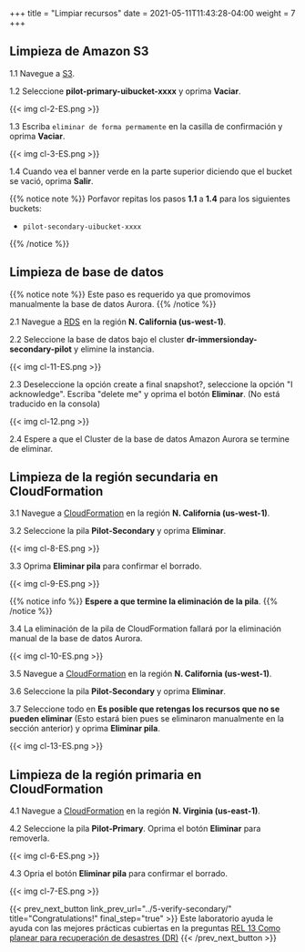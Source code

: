 +++
title = "Limpiar recursos"
date =  2021-05-11T11:43:28-04:00
weight = 7
+++

## Limpieza de Amazon S3

1.1 Navegue a [S3](https://us-east-1.console.aws.amazon.com/s3/home?region=us-east-1#/).

1.2 Seleccione **pilot-primary-uibucket-xxxx** y oprima **Vaciar**.

{{< img cl-2-ES.png >}}

1.3 Escriba `eliminar de forma permamente` en la casilla de confirmación y oprima **Vaciar**.

{{< img cl-3-ES.png >}}

1.4 Cuando vea el banner verde en la parte superior diciendo que el bucket se vació, oprima **Salir**.

{{% notice note %}}
Porfavor repitas los pasos **1.1** a **1.4** para los siguientes buckets:

- `pilot-secondary-uibucket-xxxx`

{{% /notice %}}

## Limpieza de base de datos

{{% notice note %}}
Este paso es requerido ya que promovimos manualmente la base de datos Aurora.
{{% /notice %}}

2.1 Navegue a [RDS](https://us-west-1.console.aws.amazon.com/rds/home?region=us-west-1#/) en la región **N. California (us-west-1)**.

2.2 Seleccione la base de datos bajo el cluster **dr-immersionday-secondary-pilot** y elimine la instancia.

{{< img cl-11-ES.png >}}

2.3 Deseleccione la opción create a final snapshot?, seleccione la opción "I acknowledge". Escriba "delete me" y oprima el botón **Eliminar**. (No está traducido en la consola)

{{< img cl-12.png >}}

2.4 Espere a que el Cluster de la base de datos Amazon Aurora se termine de eliminar.

## Limpieza de la región secundaria en CloudFormation

3.1 Navegue a [CloudFormation](https://us-west-1.console.aws.amazon.com/cloudformation/home?region=us-west-1#/) en la región **N. California (us-west-1)**.

3.2 Seleccione la pila **Pilot-Secondary** y oprima **Eliminar**.

{{< img cl-8-ES.png >}}

3.3 Oprima **Eliminar pila** para confirmar el borrado.

{{< img cl-9-ES.png >}}

{{% notice info %}}
**Espere a que termine la eliminación de la pila**.
{{% /notice %}}

3.4 La eliminación de la pila de CloudFormation fallará por la eliminación manual de la base de datos Aurora.

{{< img cl-10-ES.png >}}

3.5 Navegue a [CloudFormation](https://us-west-1.console.aws.amazon.com/cloudformation/home?region=us-west-1#/) en la región **N. California (us-west-1)**.

3.6 Seleccione la pila **Pilot-Secondary** y oprima **Eliminar**.

3.7 Seleccione todo en **Es posible que retengas los recursos que no se pueden eliminar** (Esto estará bien pues se eliminaron manualmente en la sección anterior) y oprima **Eliminar pila**.

{{< img cl-13-ES.png >}}

## Limpieza de la región primaria en CloudFormation

4.1 Navegue a [CloudFormation](https://us-east-1.console.aws.amazon.com/cloudformation/home?region=us-east-1#/) en la región **N. Virginia (us-east-1)**.

4.2 Seleccione la pila **Pilot-Primary**. Oprima el botón **Eliminar** para removerla.

{{< img cl-6-ES.png >}}

4.3 Opria el botón **Eliminar pila** para confirmar el borrado.

{{< img cl-7-ES.png >}}

{{< prev_next_button link_prev_url="../5-verify-secondary/" title="Congratulations!" final_step="true" >}}
Este laboratorio ayuda le ayuda con las mejores prácticas cubiertas en la preguntas [REL 13  Como planear para recuperación de desastres (DR)](https://docs.aws.amazon.com/wellarchitected/latest/framework/a-failure-management.html)
{{< /prev_next_button >}}
